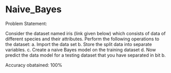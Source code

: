 # Naive_Bayes

Problem Statement:

Consider the dataset named iris (link given below) which consists of data of different
species and their attributes. Perform the following operations to the dataset:
a. Import the data set
b. Store the split data into separate variables.
c. Create a naive Bayes model on the training dataset
d. Now predict the data model for a testing dataset that you have separated in bit b.

Accuracy obatained: 100%
